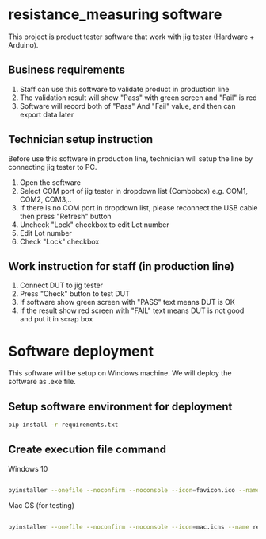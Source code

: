 # resistance_measuring software
This project is product tester software that work with jig tester (Hardware + Arduino).


## Business requirements
1. Staff can use this software to validate product in production line
1. The validation result will show "Pass" with green screen and "Fail" is red
1. Software will record both of "Pass" And "Fail" value, and then can export data later


## Technician setup instruction
Before use this software in production line, technician will setup the line by connecting jig tester to PC.
1. Open the software
1. Select COM port of jig tester in dropdown list (Combobox) e.g. COM1, COM2, COM3,..
1. If there is no COM port in dropdown list, please reconnect the USB cable then press "Refresh" button
1. Uncheck "Lock" checkbox to edit Lot number
1. Edit Lot number
1. Check "Lock" checkbox


## Work instruction for staff (in production line)
1. Connect DUT to jig tester 
1. Press "Check" button to test DUT
1. If software show green screen with "PASS" text means DUT is OK
1. If the result show red screen with "FAIL" text means DUT is not good and put it in scrap box


# Software deployment
This software will be setup on Windows machine. We will deploy the software as .exe file.

## Setup software environment for deployment
```sh
pip install -r requirements.txt
```

## Create execution file command
Windows 10
```sh

pyinstaller --onefile --noconfirm --noconsole --icon=favicon.ico --name resistance tester.pyw

```
Mac OS (for testing)
```sh

pyinstaller --onefile --noconfirm --noconsole --icon=mac.icns --name resistance tester.pyw

```
